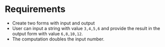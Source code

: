 # Requirements

- Create two forms with input and output
- User can input a string with value `3,4,5,6` and provide the result in the output form with value `6,8,10,12`.
- The computation doubles the input number.

